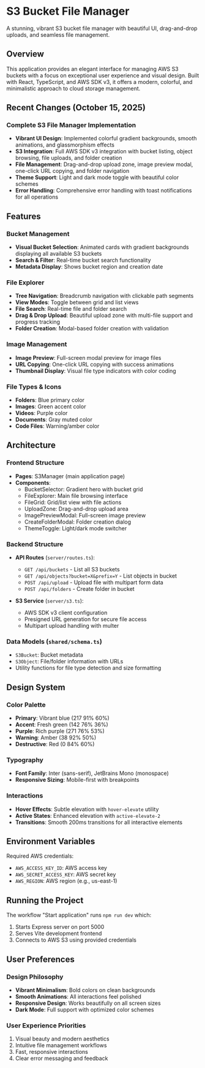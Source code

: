 # S3 Bucket File Manager

A stunning, vibrant S3 bucket file manager with beautiful UI, drag-and-drop uploads, and seamless file management.

## Overview

This application provides an elegant interface for managing AWS S3 buckets with a focus on exceptional user experience and visual design. Built with React, TypeScript, and AWS SDK v3, it offers a modern, colorful, and minimalistic approach to cloud storage management.

## Recent Changes (October 15, 2025)

### Complete S3 File Manager Implementation
- **Vibrant UI Design**: Implemented colorful gradient backgrounds, smooth animations, and glassmorphism effects
- **S3 Integration**: Full AWS SDK v3 integration with bucket listing, object browsing, file uploads, and folder creation
- **File Management**: Drag-and-drop upload zone, image preview modal, one-click URL copying, and folder navigation
- **Theme Support**: Light and dark mode toggle with beautiful color schemes
- **Error Handling**: Comprehensive error handling with toast notifications for all operations

## Features

### Bucket Management
- **Visual Bucket Selection**: Animated cards with gradient backgrounds displaying all available S3 buckets
- **Search & Filter**: Real-time bucket search functionality
- **Metadata Display**: Shows bucket region and creation date

### File Explorer
- **Tree Navigation**: Breadcrumb navigation with clickable path segments
- **View Modes**: Toggle between grid and list views
- **File Search**: Real-time file and folder search
- **Drag & Drop Upload**: Beautiful upload zone with multi-file support and progress tracking
- **Folder Creation**: Modal-based folder creation with validation

### Image Management
- **Image Preview**: Full-screen modal preview for image files
- **URL Copying**: One-click URL copying with success animations
- **Thumbnail Display**: Visual file type indicators with color coding

### File Types & Icons
- **Folders**: Blue primary color
- **Images**: Green accent color
- **Videos**: Purple color
- **Documents**: Gray muted color
- **Code Files**: Warning/amber color

## Architecture

### Frontend Structure
- **Pages**: S3Manager (main application page)
- **Components**:
  - BucketSelector: Gradient hero with bucket grid
  - FileExplorer: Main file browsing interface
  - FileGrid: Grid/list view with file actions
  - UploadZone: Drag-and-drop upload area
  - ImagePreviewModal: Full-screen image preview
  - CreateFolderModal: Folder creation dialog
  - ThemeToggle: Light/dark mode switcher

### Backend Structure
- **API Routes** (`server/routes.ts`):
  - `GET /api/buckets` - List all S3 buckets
  - `GET /api/objects?bucket=X&prefix=Y` - List objects in bucket
  - `POST /api/upload` - Upload file with multipart form data
  - `POST /api/folders` - Create folder in bucket

- **S3 Service** (`server/s3.ts`):
  - AWS SDK v3 client configuration
  - Presigned URL generation for secure file access
  - Multipart upload handling with multer

### Data Models (`shared/schema.ts`)
- `S3Bucket`: Bucket metadata
- `S3Object`: File/folder information with URLs
- Utility functions for file type detection and size formatting

## Design System

### Color Palette
- **Primary**: Vibrant blue (217 91% 60%)
- **Accent**: Fresh green (142 76% 36%)
- **Purple**: Rich purple (271 76% 53%)
- **Warning**: Amber (38 92% 50%)
- **Destructive**: Red (0 84% 60%)

### Typography
- **Font Family**: Inter (sans-serif), JetBrains Mono (monospace)
- **Responsive Sizing**: Mobile-first with breakpoints

### Interactions
- **Hover Effects**: Subtle elevation with `hover-elevate` utility
- **Active States**: Enhanced elevation with `active-elevate-2`
- **Transitions**: Smooth 200ms transitions for all interactive elements

## Environment Variables

Required AWS credentials:
- `AWS_ACCESS_KEY_ID`: AWS access key
- `AWS_SECRET_ACCESS_KEY`: AWS secret key
- `AWS_REGION`: AWS region (e.g., us-east-1)

## Running the Project

The workflow "Start application" runs `npm run dev` which:
1. Starts Express server on port 5000
2. Serves Vite development frontend
3. Connects to AWS S3 using provided credentials

## User Preferences

### Design Philosophy
- **Vibrant Minimalism**: Bold colors on clean backgrounds
- **Smooth Animations**: All interactions feel polished
- **Responsive Design**: Works beautifully on all screen sizes
- **Dark Mode**: Full support with optimized color schemes

### User Experience Priorities
1. Visual beauty and modern aesthetics
2. Intuitive file management workflows
3. Fast, responsive interactions
4. Clear error messaging and feedback
